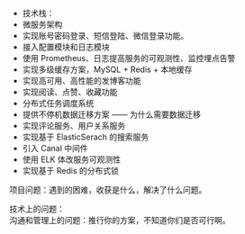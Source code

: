 - 技术栈：
- 微服务架构
- 实现账号密码登录、短信登陆、微信登录功能。
- 接入配置模块和日志模块
- 使用 Prometheus、日志提高服务的可观测性、监控埋点告警
- 实现多级缓存方案，MySQL + Redis + 本地缓存
- 实现高可用、高性能的发博客功能
- 实现阅读、点赞、收藏功能
- 分布式任务调度系统
- 提供不停机数据迁移方案 —— 为什么需要数据迁移
- 实现评论服务、用户关系服务
- 实现基于 ElasticSerach 的搜索服务
- 引入 Canal 中间件
- 使用 ELK 体改服务可观测性
- 实现基于 Redis 的分布式锁  

项目问题：遇到的困难，收获是什么，解决了什么问题。

技术上的问题：  
沟通和管理上的问题：推行你的方案，不知道你们是否可行啊。

